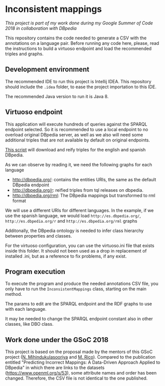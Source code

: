# Inconsistent mappings

*This project is part of my work done during my Google 
Summer of Code 2018 in collaboration with DBpedia*

This repository contains the code needed to generate 
a CSV with the annotations on a language pair.
Before running any code here, please, read the 
instructions to build a virtuoso endpoint and load
the recommended triples and graphs.

## Development environment
The recommended IDE to run this project is Intellij IDEA.
This repository should include the `.idea` folder, to
ease the project importation to this IDE.

The recommended Java version to run it is Java 8.

## Virtuoso endpoint
This application will execute hundreds of queries against
the SPARQL endpoint selected. So it is recommended to
use a local endpoint to no overload original DBpedia
server, as well as we also will need some additional
triples that are not available by default on original
endpoints.

[This script](https://github.com/vfrico/dbpedia-gsoc-18/blob/master/scripts/launch_reif.sh) will download and reify triples for the 
english and spanish DBpedia.

As we can observe by reading it, we need the following graphs for each language
* http://dbpedia.org/: contains the entities URIs, the same as the default DBpedia endpoint
* http://dbpedia.org/r: reified triples from tql releases on dbpedia.
* http://dbpedia.org/rml: The DBpedia mappings but transformed to rml format

We will use a different URIs for different languages. In the
example, if we use the spanish language, we would load
`http://es.dbpedia.org/`, `http://es.dbpedia.org/r` 
and `http://es.dbpedia.org/rml` graphs 

Additonally, the DBpedia ontology is needed to infer
class hierarchy between properties and classes.

For the virtuoso configuration, you can use the virtuoso.ini
file that exists inside this folder. It should not been used
as a drop in replacement of installed .ini, but as a 
reference to fix problems, if any exist.


## Program execution
To execute the program and produce the needed annotations 
CSV file, you only have to run the `InconsistentMappings` 
class, starting on the main method.

The params to edit are the SPARQL endpoint and the 
RDF graphs to use with each language.

It may be needed to change the SPARQL endpoint constant
also in other classes, like DBO class.

## Work done under the GSoC 2018
This project is based on the proposal made by the mentors of this GSoC project  ([N. Mihindukulasooriya](https://github.com/nandana) and [M. Rico](https://github.com/MarianoRico)). Compared to the publication entitled "Predicting Incorrect Mappings: A Data-Driven Approach Applied to DBpedia" in which there are links to the datasets (https://www.openml.org/s/53), some attribute names and order has been changed. Therefore, the CSV file is not identical to the one published.